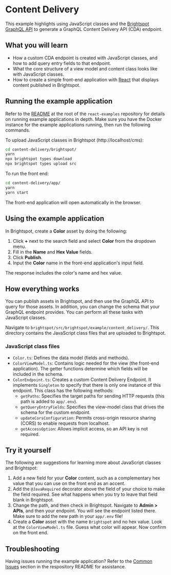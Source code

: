 # Content Delivery
This example highlights using JavaScript classes and the [Brightspot GraphQL API](https://www.brightspot.com/documentation/brightspot-cms-developer-guide/latest/graphql-api) to generate a GraphQL Content Delivery API  (CDA) endpoint.

## What you will learn
- How a custom CDA endpoint is created with JavaScript classes, and how to add query entry fields to that endpoint.
- What the core structure of a view model and content class looks like with JavaScript classes.
- How to create a simple front-end application with [React](https://reactjs.org/) that displays content published in Brightspot.

## Running the example application
Refer to the [README](/README.md) at the root of the `react-examples` repository for details on running example applications in depth. Make sure you have the Docker instance for the example applications running, then run the following commands.

To upload JavaScript classes in Brightspot (http://localhost/cms):

```sh
cd content-delivery/brightspot/
yarn
npx brightspot types download
npx brightspot types upload src
```

To run the front end:

```sh
cd content-delivery/app/
yarn
yarn start
```

The front-end application will open automatically in the browser.

## Using the example application

In Brightspot, create a **Color** asset by doing the following:

1. Click **+** next to the search field and select **Color** from the dropdown menu.
1. Fill in the **Name** and **Hex Value** fields.
1. Click **Publish**.
1. Input the **Color** name in the front-end application's input field.

The response includes the color's name and hex value.

## How everything works
You can publish assets in Brightspot, and then use the GraphQL API to query for those assets. In addition, you can change the schema that your GraphQL endpoint provides. You can perform all these tasks with JavaScript classes.

Navigate to `brightspot/src/brightspot/example/content_delivery/`. This directory contains the JavaScript class files that are uploaded to Brightspot.

### JavaScript class files
- `Color.ts`: Defines the data model (fields and methods).
- `ColorViewModel.ts`: Contains logic needed for the view (the front-end application). The getter functions determine which fields will be included in the schema.
- `ColorEndpoint.ts`: Creates a custom Content Delivery Endpoint. It implements `Singleton` to specify that there is only one instance of this endpoint. This class has the following methods:
  - `getPaths`: Specifies the target paths for sending HTTP requests (this path is added to `app/.env`).
  - `getQueryEntryFields`: Specifies the view-model class that drives the schema for the custom endpoint.
  - `updateCorsConfiguration`: Permits cross-origin resource sharing (CORS) to enable requests from localhost.
  - `getAccessOption`: Allows implicit access, so an API key is not required.

## Try it yourself
The following are suggestions for learning more about JavaScript classes and Brightspot:

1. Add a new field for your **Color** content, such as a complementary hex value that you can use on the front end as an accent.
1. Add the `@JavaRequired` decorator above the field of your choice to make the field required. See what happens when you try to leave that field blank in Brightspot.
1. Change the path, and then check in Brightspot. Navigate to **Admin > APIs**, and then your endpoint. You will see the endpoint listed there. Make sure to add the new path in your `app/.env` file!
1. Create a **Color** asset with the name `Brightspot` and no hex value. Look at the `ColorViewModel.ts` file. Guess what color will appear. Now confirm on the front end.

## Troubleshooting
Having issues running the example application? Refer to the [Common Issues](/README.md) section in the respository README for assistance.
